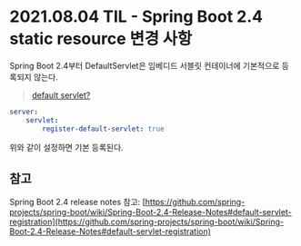 # 2021.08.04 TIL - Spring Boot 2.4 static resource 변경 사항

Spring Boot 2.4부터  DefaultServlet은 임베디드 서블릿 컨테이너에 기본적으로 등록되지 않는다.

> [default servlet?](https://zetcode.com/spring/defaultservlet/)

```yaml
server:
    servlet:
        register-default-servlet: true
```

위와 같이 설정하면 기본 등록된다.

## 참고

Spring Boot 2.4 release notes 참고: [https://github.com/spring-projects/spring-boot/wiki/Spring-Boot-2.4-Release-Notes#default-servlet-registration](https://github.com/spring-projects/spring-boot/wiki/Spring-Boot-2.4-Release-Notes#default-servlet-registration)
